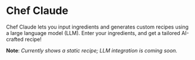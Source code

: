 # Chef Claude

Chef Claude lets you input ingredients and generates custom recipes using a large language model (LLM). Enter your ingredients, and get a tailored AI-crafted recipe!

**Note**: *Currently shows a static recipe; LLM integration is coming soon.*
